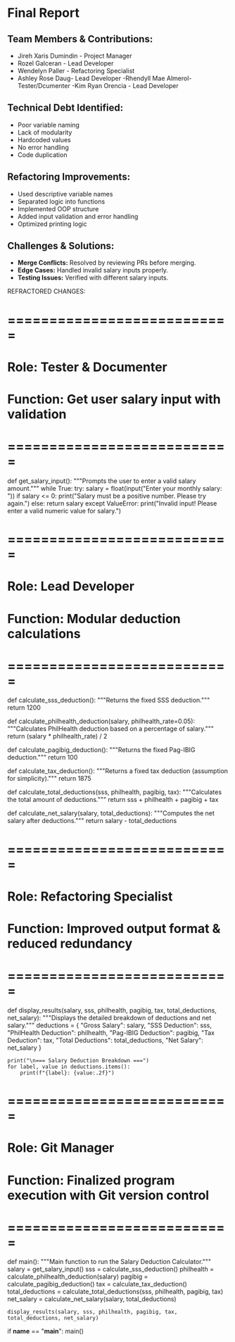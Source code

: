 # Final Report
## Team Members & Contributions:
- Jireh Xaris Dumindin - Project Manager
- Rozel Galceran - Lead Developer 
- Wendelyn Paller - Refactoring Specialist
- Ashley Rose Daug-  Lead Developer
-Rhendyll Mae Almerol-  Tester/Dcumenter
-Kim Ryan Orencia -  Lead Developer

## Technical Debt Identified:
- Poor variable naming
- Lack of modularity
- Hardcoded values
- No error handling
- Code duplication

## Refactoring Improvements:
- Used descriptive variable names
- Separated logic into functions
- Implemented OOP structure
- Added input validation and error handling
- Optimized printing logic

## Challenges & Solutions:
- **Merge Conflicts:** Resolved by reviewing PRs before merging.
- **Edge Cases:** Handled invalid salary inputs properly.
- **Testing Issues:** Verified with different salary inputs.

 REFRACTORED CHANGES:

 # ===========================
# Role: Tester & Documenter
# Function: Get user salary input with validation
# ===========================

def get_salary_input():
    """Prompts the user to enter a valid salary amount."""
    while True:
        try:
            salary = float(input("Enter your monthly salary: "))
            if salary <= 0:
                print("Salary must be a positive number. Please try again.")
            else:
                return salary
        except ValueError:
            print("Invalid input! Please enter a valid numeric value for salary.")

# ===========================
# Role: Lead Developer
# Function: Modular deduction calculations
# ===========================

def calculate_sss_deduction():
    """Returns the fixed SSS deduction."""
    return 1200

def calculate_philhealth_deduction(salary, philhealth_rate=0.05):
    """Calculates PhilHealth deduction based on a percentage of salary."""
    return (salary * philhealth_rate) / 2

def calculate_pagibig_deduction():
    """Returns the fixed Pag-IBIG deduction."""
    return 100

def calculate_tax_deduction():
    """Returns a fixed tax deduction (assumption for simplicity)."""
    return 1875

def calculate_total_deductions(sss, philhealth, pagibig, tax):
    """Calculates the total amount of deductions."""
    return sss + philhealth + pagibig + tax

def calculate_net_salary(salary, total_deductions):
    """Computes the net salary after deductions."""
    return salary - total_deductions

# ===========================
# Role: Refactoring Specialist
# Function: Improved output format & reduced redundancy
# ===========================

def display_results(salary, sss, philhealth, pagibig, tax, total_deductions, net_salary):
    """Displays the detailed breakdown of deductions and net salary."""
    deductions = {
        "Gross Salary": salary,
        "SSS Deduction": sss,
        "PhilHealth Deduction": philhealth,
        "Pag-IBIG Deduction": pagibig,
        "Tax Deduction": tax,
        "Total Deductions": total_deductions,
        "Net Salary": net_salary
    }

    print("\n=== Salary Deduction Breakdown ===")
    for label, value in deductions.items():
        print(f"{label}: {value:.2f}")

# ===========================
# Role: Git Manager
# Function: Finalized program execution with Git version control
# ===========================

def main():
    """Main function to run the Salary Deduction Calculator."""
    salary = get_salary_input()
    sss = calculate_sss_deduction()
    philhealth = calculate_philhealth_deduction(salary)
    pagibig = calculate_pagibig_deduction()
    tax = calculate_tax_deduction()
    total_deductions = calculate_total_deductions(sss, philhealth, pagibig, tax)
    net_salary = calculate_net_salary(salary, total_deductions)

    display_results(salary, sss, philhealth, pagibig, tax, total_deductions, net_salary)

if __name__ == "__main__":
    main()



